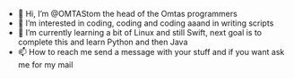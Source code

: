 - 👋 Hi, I’m @OMTAStom the head of the Omtas programmers
- 👀 I’m interested in coding, coding and coding aaand in writing scripts
- 🌱 I’m currently learning a bit of Linux and still Swift, next goal is to complete this and learn Python and then Java
- 📫 How to reach me send a message with your stuff and if you want ask me for my mail

<!---
OMTAStom/OMTAStom is a ✨ special ✨ repository because its `README.md` (this file) appears on your GitHub profile.
You can click the Preview link to take a look at your changes.
--->
